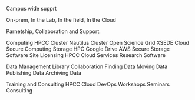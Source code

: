 Campus wide supprt

On-prem, In the Lab, In the field, In the Cloud

Parnetship, Collaboration and Support.

Computing
HPCC Cluster
Nautilus Cluster
Open Science Grid
XSEDE
Cloud
Secure Computing
Storage
	HPC
Google Drive
AWS
Secure Storage
Software
Site Licensing
HPCC
Cloud Services
Research Software


Data Management
Library
Collaboration
Finding Data
Moving Data
Publishing Data
Archiving Data

Training and Consulting
HPCC
Cloud
DevOps
Workshops
Seminars
Consulting

